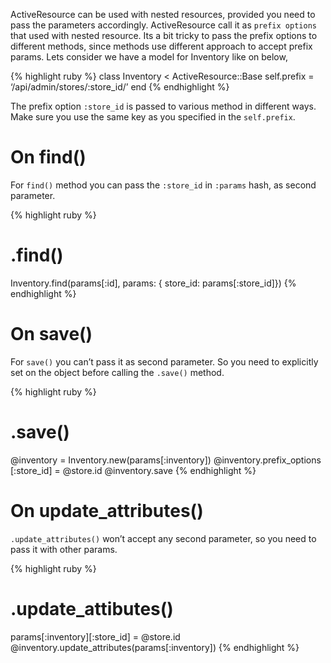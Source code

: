 ActiveResource can be used with nested resources, provided you need to pass the parameters accordingly. ActiveResource call it as `prefix options` that used with nested resource. Its a bit tricky to pass the prefix options to different methods, since methods use different approach to accept prefix params. Lets consider we have a model for Inventory like on below,

{% highlight ruby %} class Inventory &lt; ActiveResource::Base self.prefix = ‘/api/admin/stores/:store\_id/’ end {% endhighlight %}

The prefix option `:store_id` is passed to various method in different ways. Make sure you use the same key as you specified in the `self.prefix`.

On find()
=========

For `find()` method you can pass the `:store_id` in `:params` hash, as second parameter.

{% highlight ruby %}

.find()
=======

Inventory.find(params\[:id\], params: { store\_id: params\[:store\_id\]}) {% endhighlight %}

On save()
=========

For `save()` you can’t pass it as second parameter. So you need to explicitly set on the object before calling the `.save()` method.

{% highlight ruby %}

.save()
=======

<span class="citation" data-cites="inventory">@inventory</span> = Inventory.new(params\[:inventory\]) <span class="citation" data-cites="inventory.prefix_options">@inventory.prefix\_options \[:store\_id\]</span> = <span class="citation" data-cites="store.id">@store.id</span> <span class="citation" data-cites="inventory.save">@inventory.save</span> {% endhighlight %}

On update\_attributes()
=======================

`.update_attributes()` won’t accept any second parameter, so you need to pass it with other params.

{% highlight ruby %}

.update\_attibutes()
====================

params\[:inventory\]\[:store\_id\] = <span class="citation" data-cites="store.id">@store.id</span> <span class="citation" data-cites="inventory.update_attributes">@inventory.update\_attributes</span>(params\[:inventory\]) {% endhighlight %}
